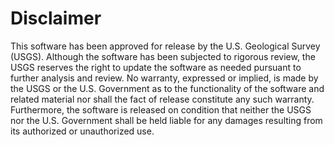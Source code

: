 Disclaimer
==========

This software has been approved for release by the U.S. Geological Survey
(USGS). Although the software has been subjected to rigorous review, the USGS
reserves the right to update the software as needed pursuant to further analysis
and review. No warranty, expressed or implied, is made by the USGS or the U.S.
Government as to the functionality of the software and related material nor shall
the fact of release constitute any such warranty. Furthermore, the software is
released on condition that neither the USGS nor the U.S. Government shall be
held liable for any damages resulting from its authorized or unauthorized use.
